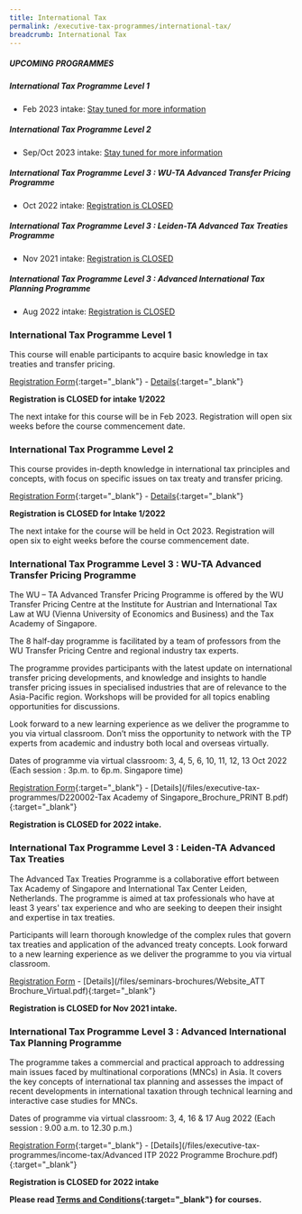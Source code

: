 ```yaml
---
title: International Tax
permalink: /executive-tax-programmes/international-tax/
breadcrumb: International Tax
---
```

##### **UPCOMING PROGRAMMES**
##### **International Tax Programme Level 1**
* Feb 2023 intake: [Stay tuned for more information](/executive-tax-programmes/international-tax/#etp1IT-ta-id)

##### **International Tax Programme Level 2**
* Sep/Oct 2023 intake: [Stay tuned for more information](/executive-tax-programmes/international-tax/#etp2IT-ta-id)

##### **International Tax Programme Level 3 : WU-TA Advanced Transfer Pricing Programme**
* Oct 2022 intake: [Registration is CLOSED](/executive-tax-programmes/international-tax/#wu-ta-id)

##### **International Tax Programme Level 3 : Leiden-TA Advanced Tax Treaties Programme**
* Nov 2021 intake: [Registration is CLOSED](/executive-tax-programmes/international-tax/#leiden-ta-id)

##### **International Tax Programme Level 3 : Advanced International Tax Planning Programme**
* Aug 2022 intake: [Registration is CLOSED](/executive-tax-programmes/international-tax/#itp-id)


<a id="etp1IT-ta-id"></a>
### **International Tax Programme Level 1**

This course will enable participants to acquire basic knowledge in tax treaties and transfer pricing.

[Registration Form](https://form.gov.sg/620b56931575d400157f524e){:target="_blank"} - [Details](/files/executive-tax-programmes/income-tax/coursebrochureIntTaxLevel112022.pdf){:target="_blank"}

**Registration is CLOSED for intake 1/2022**

The next intake for this course will be in Feb 2023. Registration will open six weeks before the course commencement date.

<a id="etp2IT-ta-id"></a>
### **International Tax Programme Level 2**

This course provides in-depth knowledge in international tax principles and concepts, with focus on specific issues on tax treaty and transfer pricing.

[Registration Form](   https://go.gov.sg/l2int12022registration){:target="_blank"} - [Details](/files/executive-tax-programmes/income-tax/brochureIntTaxL212022.pdf){:target="_blank"}

**Registration is CLOSED for Intake 1/2022**

The next intake for the course will be held in Oct 2023. Registration will open six to eight weeks before the course commencement date.

<a id="wu-ta-id"></a>
### **International Tax Programme Level 3 : WU-TA Advanced Transfer Pricing Programme**

The WU – TA Advanced Transfer Pricing Programme is offered by the WU Transfer Pricing Centre at the Institute for Austrian and International Tax Law at WU (Vienna University of Economics and Business) and the Tax Academy of Singapore. 

The 8 half-day programme is facilitated by a team of professors from the WU Transfer Pricing Centre and regional industry tax experts.

The programme provides participants with the latest update on international transfer pricing developments, and knowledge and insights to handle transfer pricing issues in specialised industries that are of relevance to the Asia-Pacific region. Workshops will be provided for all topics enabling opportunities for discussions.

Look forward to a new learning experience as we deliver the programme to you via virtual classroom. Don’t miss the opportunity to network with the TP experts from academic and industry both local and overseas virtually.

Dates of programme via virtual classroom: 3, 4, 5, 6, 10, 11, 12, 13 Oct 2022 (Each session : 3p.m. to 6p.m. Singapore time)

[Registration Form](https://go.gov.sg/fgnacs){:target="_blank"} - [Details](/files/executive-tax-programmes/D220002-Tax Academy of Singapore_Brochure_PRINT B.pdf){:target="_blank"}

**Registration is CLOSED for 2022 intake.**

<a id="leiden-ta-id"></a>
### **International Tax Programme Level 3 : Leiden-TA Advanced Tax Treaties**

The Advanced Tax Treaties Programme is a collaborative effort between Tax Academy of Singapore and International Tax Center Leiden, Netherlands. The programme is aimed at tax professionals who have at least 3 years' tax experience and who are seeking to deepen their insight and expertise in tax treaties.

Participants will learn thorough knowledge of the complex rules that govern tax treaties and application of the advanced treaty concepts. Look forward to a new learning experience as we deliver the programme to you via virtual classroom.


[Registration Form](https://forms.gle/17Q3xEXr8iaXUybw7) - [Details](/files/seminars-brochures/Website_ATT Brochure_Virtual.pdf){:target="_blank"}

**Registration is CLOSED for Nov 2021 intake.**


<a id="itp-id"></a>
### **International Tax Programme Level 3 : Advanced International Tax Planning Programme**

The programme takes a commercial and practical approach to addressing main issues faced by multinational corporations (MNCs) in Asia. It covers the key concepts of international tax planning and assesses the impact of recent developments in international taxation through technical learning and interactive case studies for MNCs.  

Dates of programme via virtual classroom: 3, 4, 16  &amp; 17 Aug 2022 (Each session : 9.00 a.m. to 12.30 p.m.)

[Registration Form](https://go.gov.sg/yg1voh){:target="_blank"} - [Details](/files/executive-tax-programmes/income-tax/Advanced ITP 2022 Programme Brochure.pdf){:target="_blank"}

**Registration is CLOSED for 2022 intake**

**Please read [Terms and Conditions](/executive-tax-programmes/Terms-and-Conditions/){:target="_blank"} for courses.**